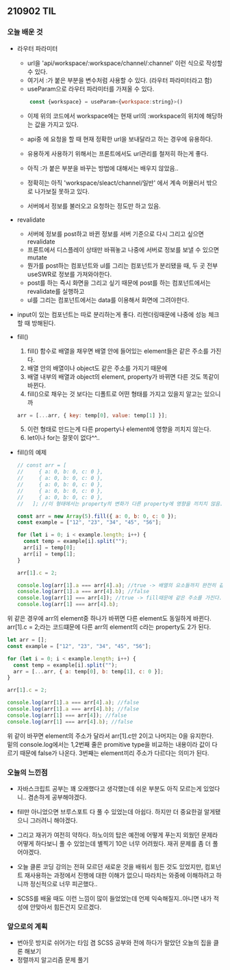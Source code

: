 ## 210902 TIL

### 오늘 배운 것

- 라우터 파라미터

  - url을 'api/workspace/:workspace/channel/:channel' 이런 식으로 작성할 수 있다.
  - 여기서 :가 붙은 부분을 변수처럼 사용할 수 있다. (라우터 파라미터라고 함)
  - useParam으로 라우터 파라미터를 가져올 수 있다.

  ```javascript
      const {workspace} = useParam<{workspace:string}>()
  ```

  - 이제 위의 코드에서 workspace에는 현재 url의 :workspace의 위치에 해당하는 값을 가지고 있다.
  - api중 에 요청을 할 때 현재 정확한 url을 보내달라고 하는 경우에 유용하다.
  - 유용하게 사용하기 위해서는 프론트에서도 url관리를 철저히 하는게 좋다.

  - 아직 :가 붙은 부분을 바꾸는 방법에 대해서는 배우지 않았음..
  - 정확히는 아직 'workspace/sleact/channel/일반' 에서 계속 머물러서 밖으로 나가보질 못하고 있다.
  - 서버에서 정보를 불러오고 요청하는 정도만 하고 있음.

- revalidate

  - 서버에 정보를 post하고 바뀐 정보를 서버 기준으로 다시 그리고 싶으면 revalidate
  - 프론트에서 디스플레이 상태만 바꿔놓고 나중에 서버로 정보를 보낼 수 있으면 mutate
  - 뭔가를 post하는 컴포넌트와 ul를 그리는 컴포넌트가 분리됐을 때, 두 곳 전부 useSWR로 정보를 가져와야한다.
  - post를 하는 즉시 화면을 그리고 싶기 때문에 post를 하는 컴포넌트에서는 revalidate를 실행하고
  - ul를 그리는 컴포넌트에서는 data를 이용해서 화면에 그려야한다.

- input이 있는 컴포넌트는 따로 분리하는게 좋다. 리렌더링때문에 나중에 성능 체크할 때 방해된다.

- fill()

  1. fill() 함수로 배열을 채우면 배열 안에 들어있는 element들은 같은 주소를 가진다.
  2. 배열 안의 배열이나 object도 같은 주소를 가지기 때문에
  3. 배열 내부의 배열과 object의 element, property가 바뀌면 다른 것도 똑같이 바뀐다.
  4. fill()으로 채우는 것 보다는 디폴트로 어떤 형태를 가지고 있을지 알고는 있으니까

  ```javascript
  arr = [...arr, { key: temp[0], value: temp[1] }];
  ```

  5. 이런 형태로 만드는게 다른 property나 element에 영향을 끼치지 않는다.
  6. let이나 for는 잘못이 없다^^..

- fill()의 예제

  ```javascript
  // const arr = [
  //     { a: 0, b: 0, c: 0 },
  //     { a: 0, b: 0, c: 0 },
  //     { a: 0, b: 0, c: 0 },
  //     { a: 0, b: 0, c: 0 },
  //     { a: 0, b: 0, c: 0 },
  //   ]; //이 형태에서는 property의 변화가 다른 property에 영향을 끼치치 않음.

  const arr = new Array(5).fill({ a: 0, b: 0, c: 0 });
  const example = ["12", "23", "34", "45", "56"];

  for (let i = 0; i < example.length; i++) {
    const temp = example[i].split("");
    arr[i] = temp[0];
    arr[i] = temp[1];
  }

  arr[1].c = 2;

  console.log(arr[1].a === arr[4].a); //true -> 배열의 요소들까지 완전히 같은건 아니고 요소들은 primitive type이라서 값이 같아서 같다.
  console.log(arr[1].a === arr[4].b); //false
  console.log(arr[1] === arr[4]); //true -> fill때문에 같은 주소를 가진다.
  console.log(arr[1] === arr[4].b);
  ```

<p>위 같은 경우에 arr의 element중 하나가 바뀌면 다른 element도 동일하게 바뀐다.<br/>arr[1].c = 2;라는 코드떄문에 다른 arr의 element의 c라는 property도 2가 된다.
</p>

```javascript
let arr = [];
const example = ["12", "23", "34", "45", "56"];

for (let i = 0; i < example.length; i++) {
  const temp = example[i].split("");
  arr = [...arr, { a: temp[0], b: temp[1], c: 0 }];
}

arr[1].c = 2;

console.log(arr[1].a === arr[4].a); //false
console.log(arr[1].a === arr[4].b); //false
console.log(arr[1] === arr[4]); //false
console.log(arr[1] === arr[4].b); //false
```

  <p>위 같이 바꾸면 element의 주소가 달라서 arr[1].c만 2이고 나머지는 0을 유지한다.<br/>밑의 console.log에서는 1,2번째 줄은 promitive type을 비교하는 내용이라 값이 다르기 때문에 false가 나온다. 3번째는 element끼리 주소가 다르다는 의미가 된다.</p>

### 오늘의 느낀점

- 자바스크립트 공부는 꽤 오래했다고 생각했는데 쉬운 부분도 아직 모르는게 있었다니..
  겸손하게 공부해야겠다.
- fill만 아니었으면 브루스포트 다 풀 수 있었는데 아쉽다. 하지만 더 중요한걸 알게됐으니 그러려니 해야겠다.
- 그리고 재귀가 여전히 약하다. 하노이의 탑은 예전에 어떻게 푸는지 외웠던 문제라 어떻게 하다보니 풀 수 있었는데 별찍기 10은 너무 어려웠다. 재귀 문제를 좀 더 풀어야겠다.

- 오늘 클론 코딩 강의는 전혀 모르던 새로운 것을 배워서 힘든 것도 있었지만, 컴포넌트 재사용하는 과정에서 진행에 대한 이해가 없으니 따라치는 와중에 이해하려고 하니까 정신적으로 너무 피곤했다..
- SCSS를 배울 때도 이런 느낌이 많이 들었었는데 언제 익숙해질지..아니면 내가 적성에 안맞아서 힘든건지 모르겠다.

### 앞으로의 계획

- 번아웃 방지로 쉬어가는 타임 겸 SCSS 공부와 전에 하다가 말았던 오늘의 집을 클론 해보기
- 정렬까지 알고리즘 문제 풀기
